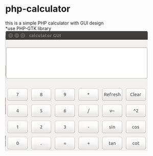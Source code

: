 # php-calculator
this is a simple PHP calculator with GUI design<br>
*use PHP-GTK library
<img src="images/vgui.png"></img>
